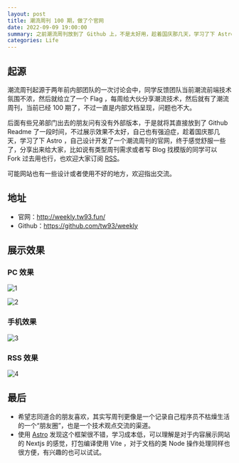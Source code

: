 ```yaml
---
layout: post
title: 潮流周刊 100 期，做了个官网
date: 2022-09-09 19:00:00
summary: 之前潮流周刊放到了 Github 上，不是太好用，趁着国庆那几天，学习了下 Astro ，自己设计开发了一个潮流周刊的官网，终于感觉舒服一些了，分享出来给大家。
categories: Life
---
```


## 起源

潮流周刊起源于两年前内部团队的一次讨论会中，同学反馈团队当前潮流前端技术氛围不浓，然后就给立了一个 Flag ，每周给大伙分享潮流技术，然后就有了潮流周刊，当前已经 100 期了，不过一直是内部文档呈现，问题也不大。

后面有些兄弟部门出去的朋友问有没有外部版本，于是就将其直接放到了 Github Readme 了一段时间，不过展示效果不太好，自己也有强迫症，趁着国庆那几天，学习了下 Astro ，自己设计开发了一个潮流周刊的官网，终于感觉舒服一些了，分享出来给大家，比如说有类型周刊需求或者写 Blog 找模版的同学可以 Fork 过去用也行，也欢迎大家订阅 [RSS]( https://weekly.tw93.fun/rss.xml)。

可能网站也有一些设计或者使用不好的地方，欢迎指出交流。

## 地址

- 官网：<http://weekly.tw93.fun/>
- Github：<https://github.com/tw93/weekly>

## 展示效果

### PC 效果

![1]( https://cdn.fliggy.com/upic/L3aaeT.png)

![2]( https://cdn.fliggy.com/upic/1gxvuQ.png)

### 手机效果

![3]( https://cdn.fliggy.com/upic/Qwbbb8.png)

### RSS 效果

![4]( https://cdn.fliggy.com/upic/7R9FZX.png)

## 最后

- 希望志同道合的朋友喜欢，其实写周刊更像是一个记录自己程序员不枯燥生活的一个“朋友圈”，也是一个技术观点交流的渠道。
- 使用 [Astro]( https://astro.build/) 发现这个框架很不错，学习成本低，可以理解是对于内容展示网站的 Nextjs 的感觉，打包编译使用 Vite ，对于文档的类 Node 操作处理同样也很方便，有兴趣的也可以试试。
